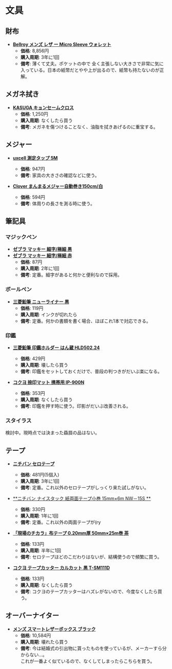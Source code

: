 文具
====

財布
----

- [**Bellroy メンズ レザ ー Micro Sleeve ウォレット**](https://www.amazon.co.jp/dp/B01A8F3USK)
  - **価格**: 8,856円
  - **購入周期**: 3年に1回
  - **備考**: 薄くて丈夫。ポケットの中で 全く主張しない大きさで非常に気に入っている。日本の紙幣だとやや上が出るので、紙幣も持たないのが正解。

メガネ拭き
----

- [**KASUGA キョンセームクロス**](https://www.amazon.co.jp/dp/B003CEGISE/)
  - **価格**: 1,250円
  - **購入周期**: なくしたら買う
  - **備考**: メガネを傷つけることなく、油脂を拭きあげるのに重宝する。

メジャー
----

- [**uxcell 測定タップ 5M**](https://www.amazon.co.jp/dp/B01EMSUUGE)
  - **価格**: 947円
  - **備考**: 家具の大きさの確認などに使う。

- [**Clover まんまるメジャー自動巻き150cm/白**](https://www.amazon.co.jp/gp/product/B003D9WCZ6)
  - **価格**: 594円
  - **備考**: 体周りの長さを測る時に使う。


筆記具
----

### マジックペン

- [**ゼブラ マッキー 細字/極細 黒**](https://lohaco.jp/product/177530/)
- [**ゼブラ マッキー 細字/極細 赤**](https://lohaco.jp/product/177549/)
  - **価格**: 87円
  - **購入周期**: 2年に1回
  - **備考**: 定番。細字があると何かと便利なので採用。

### ボールペン

- [**三菱鉛筆 ニューライナー 黒**](https://www.amazon.co.jp/gp/product/B001CR0ULY/)
  - **価格**: 119円
  - **購入周期**: インクが切れたら
  - **備考**: 定番。何かの書類を書く場合、ほぼこれ1本で対応できる。

### 印鑑
- [**三菱鉛筆 印鑑ホルダー はん蔵 HLD502.24**](https://lohaco.jp/product/828865/)
  - **価格**: 429円
  - **購入周期**: 壊したら買う
  - **備考**: 印鑑をセットしておくだけで、普段の判つきがだいぶ楽になる。

- [**コクヨ 捺印マット 携帯用 IP-900N**](https://www.amazon.co.jp/dp/B0012RAGBI/)
  - **価格**: 353円
  - **購入周期**: なくしたら買う
  - **備考**: 印鑑を押す時に使う。印影がだいぶ改善される。

### スタイラス

検討中。現時点では決まった贔屓の品はない。

テープ
----

- [**ニチバン セロテープ**](https://lohaco.jp/product/910516/)
  - **価格**: 481円(5個入)
  - **購入周期**: 3年に1回
  - **備考**: 定番。これ以外のセロテープがしっくり来た試しがない。

- [**ニチバン ナイスタック 紙両面テープ小巻 15mm×6m NW－15S **](https://www.amazon.co.jp/dp/B005J0YE4O/)
  - **価格**: 330円
  - **購入周期**: 1年に1回
  - **備考**: 定番。これ以外の両面テープが(ry

- [**「現場のチカラ」布テープ 0.20mm厚 50mm×25m巻 茶**](https://lohaco.jp/product/9438109/)
  - **価格**: 133円
  - **購入周期**: 半年に1回
  - **備考**: セロテープほどのこだわりはないが、結構使うので頻繁に買う。

- [**コクヨ テープカッター カルカット 黒 T-SM111D**](https://www.amazon.co.jp/dp/B0192M6C62/)
  - **価格**: 133円
  - **購入周期**: なくしたら買う
  - **備考**: コクヨのテープカッターはハズレがないので、今度なくしたら買う。

オーバーナイター
----

- [**メンズ スマートレザーボックス ブラック**](https://www.nairegift.com/shop/zoom_case0003-uv/)
  - **価格**: 10,584円
  - **購入周期**: 壊れたら買う
  - **備考**: 今は結婚式の引出物に貰ったものを使っているが、メーカーすら分からない...。  
  これが一番よく似ているので、なくしてしまったらこちらを買う。
